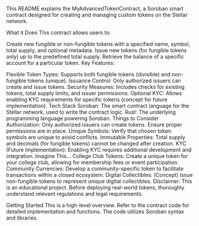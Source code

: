 This README explains the MyAdvancedTokenContract, a Soroban smart contract designed for creating and managing custom tokens on the Stellar network.

What it Does
This contract allows users to:

Create new fungible or non-fungible tokens with a specified name, symbol, total supply, and optional metadata.
Issue new tokens (for fungible tokens only) up to the predefined total supply.
Retrieve the balance of a specific account for a particular token.
Key Features:

Flexible Token Types: Supports both fungible tokens (divisible) and non-fungible tokens (unique).
Issuance Control: Only authorized issuers can create and issue tokens.
Security Measures: Includes checks for existing tokens, total supply limits, and issuer permissions.
Optional KYC: Allows enabling KYC requirements for specific tokens (concept for future implementation).
Tech Stack
Soroban: The smart contract language for the Stellar network, used to write the contract logic.
Rust: The underlying programming language powering Soroban.
Things to Consider
Authorization: Only authorized issuers can create tokens. Ensure proper permissions are in place.
Unique Symbols: Verify that chosen token symbols are unique to avoid conflicts.
Immutable Properties: Total supply and decimals (for fungible tokens) cannot be changed after creation.
KYC (Future Implementation): Enabling KYC requires additional development and integration.
Imagine This...
College Club Tokens: Create a unique token for your college club, allowing for membership fees or event participation.
Community Currencies: Develop a community-specific token to facilitate transactions within a closed ecosystem.
Digital Collectibles: (Concept) Issue non-fungible tokens to represent unique digital collectibles.
Disclaimer: This is an educational project. Before deploying real-world tokens, thoroughly understand relevant regulations and legal requirements.

Getting Started
This is a high-level overview. Refer to the contract code for detailed implementation and functions. The code utilizes Soroban syntax and libraries.
